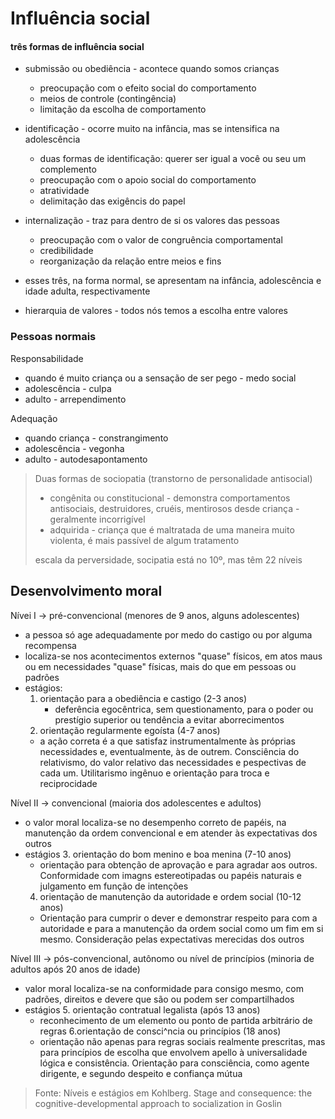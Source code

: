 # Influência social

#### três formas de influência social
- submissão ou obediência - acontece quando somos crianças
  - preocupação com o efeito social do comportamento
  - meios de controle (contingência)
  - limitação da escolha de comportamento
- identificação - ocorre muito na infância, mas se intensifica na adolescência
  - duas formas de identificação: querer ser igual a você ou seu um complemento
  - preocupação com o apoio social do comportamento
  - atratividade
  - delimitação das exigêncis do papel
- internalização - traz para dentro de si os valores das pessoas
  - preocupação com o valor de congruência comportamental
  - credibilidade
  - reorganização da relação entre meios e fins


- esses três, na forma normal, se apresentam na infância, adolescência e idade adulta, respectivamente
- hierarquia de valores - todos nós temos a escolha entre valores


### Pessoas normais

Responsabilidade
- quando é muito criança ou a sensação de ser pego - medo social
- adolescência - culpa
- adulto - arrependimento

Adequação
- quando criança - constrangimento
- adolescência - vegonha
- adulto - autodesapontamento


> Duas formas de sociopatia (transtorno de personalidade antisocial)
> - congênita ou constitucional - demonstra comportamentos antisociais, destruidores, cruéis, mentirosos desde criança - geralmente incorrigível 
> - adquirida - criança que é maltratada de uma maneira muito violenta, é mais passível de algum tratamento
> 
> 
> escala da perversidade, socipatia está no 10º, mas têm 22 níveis

## Desenvolvimento moral
Nívei I -> pré-convencional (menores de 9 anos, alguns adolescentes)
- a pessoa só age adequadamente por medo do castigo ou por alguma recompensa
- localiza-se nos acontecimentos externos "quase" físicos, em atos maus ou em necessidades "quase" físicas, mais do que em pessoas ou padrões
- estágios:
  1. orientação para a obediência e castigo (2-3 anos)
     - deferência egocêntrica, sem questionamento, para o poder ou prestígio superior ou tendência a evitar aborrecimentos
  2. orientação regularmente egoísta (4-7 anos)
    - a ação correta é a que satisfaz instrumentalmente às próprias necessidades e, eventualmente, às de outrem. Consciência do relativismo, do valor relativo das necessidades e pespectivas de cada um. Utilitarismo ingênuo e orientação para troca e reciprocidade

Nível II -> convencional (maioria dos adolescentes e adultos)
- o valor moral localiza-se no desempenho correto de papéis, na manutenção da ordem convencional e em atender às expectativas dos outros
- estágios
  3. orientação do bom menino e boa menina (7-10 anos)
    - orientação para obtenção de aprovação e para agradar aos outros. Conformidade com imagns estereotipadas ou papéis naturais e julgamento em função de intenções
  4. orientação de manutenção da autoridade e ordem social (10-12 anos)
    - Orientação para cumprir o dever e demonstrar respeito para com a autoridade e para a manutenção da ordem social como um fim em si mesmo. Consideração pelas expectativas merecidas dos outros

Nível III -> pós-convencional, autônomo ou nível de princípios (minoria de adultos após 20 anos de idade)
- valor moral localiza-se na conformidade para consigo mesmo, com padrões, direitos e devere que são ou podem ser compartilhados
- estágios
  5. orientação contratual legalista (após 13 anos)
     - reconhecimento de um elemento ou ponto de partida arbitrário de regras
  6.orientação de consci^ncia ou princípios (18 anos)
     - orientação não apenas para regras sociais realmente prescritas, mas para princípios de escolha que envolvem apello à universalidade lógica e consistência. Orientação para consciência, como agente dirigente, e segundo despeito e confiança mútua

> Fonte: Níveis e estágios em Kohlberg. Stage and consequence: the cognitive-developmental approach to socialization in Goslin